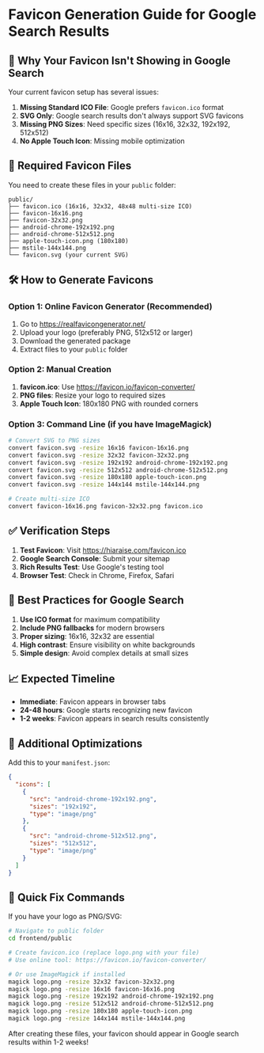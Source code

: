 # Favicon Generation Guide for Google Search Results

## 🚨 **Why Your Favicon Isn't Showing in Google Search**

Your current favicon setup has several issues:
1. **Missing Standard ICO File**: Google prefers `favicon.ico` format
2. **SVG Only**: Google search results don't always support SVG favicons
3. **Missing PNG Sizes**: Need specific sizes (16x16, 32x32, 192x192, 512x512)
4. **No Apple Touch Icon**: Missing mobile optimization

## 📁 **Required Favicon Files**

You need to create these files in your `public` folder:

```
public/
├── favicon.ico (16x16, 32x32, 48x48 multi-size ICO)
├── favicon-16x16.png
├── favicon-32x32.png
├── android-chrome-192x192.png
├── android-chrome-512x512.png
├── apple-touch-icon.png (180x180)
├── mstile-144x144.png
└── favicon.svg (your current SVG)
```

## 🛠️ **How to Generate Favicons**

### Option 1: Online Favicon Generator (Recommended)
1. Go to https://realfavicongenerator.net/
2. Upload your logo (preferably PNG, 512x512 or larger)
3. Download the generated package
4. Extract files to your `public` folder

### Option 2: Manual Creation
1. **favicon.ico**: Use https://favicon.io/favicon-converter/
2. **PNG files**: Resize your logo to required sizes
3. **Apple Touch Icon**: 180x180 PNG with rounded corners

### Option 3: Command Line (if you have ImageMagick)
```bash
# Convert SVG to PNG sizes
convert favicon.svg -resize 16x16 favicon-16x16.png
convert favicon.svg -resize 32x32 favicon-32x32.png
convert favicon.svg -resize 192x192 android-chrome-192x192.png
convert favicon.svg -resize 512x512 android-chrome-512x512.png
convert favicon.svg -resize 180x180 apple-touch-icon.png
convert favicon.svg -resize 144x144 mstile-144x144.png

# Create multi-size ICO
convert favicon-16x16.png favicon-32x32.png favicon.ico
```

## ✅ **Verification Steps**

1. **Test Favicon**: Visit https://hiaraise.com/favicon.ico
2. **Google Search Console**: Submit your sitemap
3. **Rich Results Test**: Use Google's testing tool
4. **Browser Test**: Check in Chrome, Firefox, Safari

## 🎯 **Best Practices for Google Search**

1. **Use ICO format** for maximum compatibility
2. **Include PNG fallbacks** for modern browsers
3. **Proper sizing**: 16x16, 32x32 are essential
4. **High contrast**: Ensure visibility on white backgrounds
5. **Simple design**: Avoid complex details at small sizes

## 📈 **Expected Timeline**

- **Immediate**: Favicon appears in browser tabs
- **24-48 hours**: Google starts recognizing new favicon
- **1-2 weeks**: Favicon appears in search results consistently

## 🔧 **Additional Optimizations**

Add this to your `manifest.json`:
```json
{
  "icons": [
    {
      "src": "android-chrome-192x192.png",
      "sizes": "192x192",
      "type": "image/png"
    },
    {
      "src": "android-chrome-512x512.png",
      "sizes": "512x512",
      "type": "image/png"
    }
  ]
}
```

## 🚀 **Quick Fix Commands**

If you have your logo as PNG/SVG:
```bash
# Navigate to public folder
cd frontend/public

# Create favicon.ico (replace logo.png with your file)
# Use online tool: https://favicon.io/favicon-converter/

# Or use ImageMagick if installed
magick logo.png -resize 32x32 favicon-32x32.png
magick logo.png -resize 16x16 favicon-16x16.png
magick logo.png -resize 192x192 android-chrome-192x192.png
magick logo.png -resize 512x512 android-chrome-512x512.png
magick logo.png -resize 180x180 apple-touch-icon.png
magick logo.png -resize 144x144 mstile-144x144.png
```

After creating these files, your favicon should appear in Google search results within 1-2 weeks!
